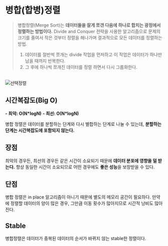 # 병합(합병)정렬

> 병합정렬(Merge Sort)는 **데이터들을 잘게 쪼갠 다음에 하나로 합치는 광정에서 정렬하는 방법이다.** Divide and Conquer 전략을 사용한 알고리즘으로 문제의 크기를 줄여서 작은 것부터 정렬을 해나가며 결과적으로 모든 데이터를 정렬하는 방법.
>
> 1. 데이터를 절반씩 쪼개는 divide 작업을 먼저하고 이 작업은 데이터가 하나만 남을 때까지 반복한다.
> 2. 그 후에 하나씩 쪼개진 데이터를 정렬 하면서 다시 그룹화한다.

<br />
<img src="https://gmlwjd9405.github.io/images/algorithm-merge-sort/merge-sort-concepts.png" alt="선택정렬"></img>
<br />

## 시간복잡도(Big O)

**- 최악: O(N\*logN)**
**- 최선: O(N\*logN)**

병합 정렬은 데이터를 분할하는 단계와 다시 별합하는 단계로 나눌 수 있는데, **분할하는 단계는 시간복잡도에 포함되지 않는다.**

## 장점

최악의 경우든, 최선의 경우든 같은 시간이 소요되기 때문에 **데이터 분포에 영향을 덜 받는다.** 항상 동일한 시간이 소요되므로 어떤 경우에도 **좋은 성능**을 보장받을 수 있다.

## 단점

병합 정렬은 in place 알고리즘이 아니기 때문에 별도의 메모리 공간이 필요하다. 만약에 정렬할 데이터의 양이 많은 경우, 그만큼 이동 횟수가 많아지므로 시간적 낭비도 많아진다.

## Stable

병합정렬은 데이터가 중복된 데이터의 순서가 바뀌지 않는 stable한 정렬이다.
